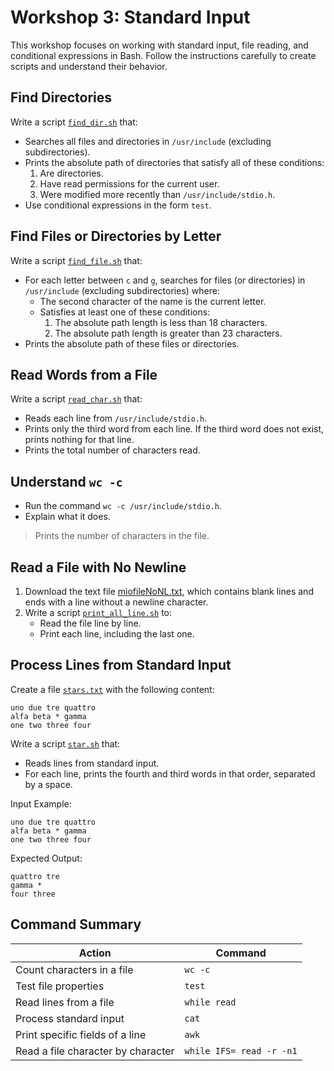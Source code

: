 # Workshop 3: Standard Input

This workshop focuses on working with standard input, file reading, and conditional expressions in Bash. Follow the instructions carefully to create scripts and understand their behavior.

## Find Directories
Write a script [`find_dir.sh`](./code/find_dir.sh) that:
- Searches all files and directories in `/usr/include` (excluding subdirectories).
- Prints the absolute path of directories that satisfy all of these conditions:
  1. Are directories.
  2. Have read permissions for the current user.
  3. Were modified more recently than `/usr/include/stdio.h`.
- Use conditional expressions in the form `test`.

## Find Files or Directories by Letter
Write a script [`find_file.sh`](./code/find_file.sh) that:
- For each letter between `c` and `g`, searches for files (or directories) in `/usr/include` (excluding subdirectories) where:
  - The second character of the name is the current letter.
  - Satisfies at least one of these conditions:
    1. The absolute path length is less than 18 characters.
    2. The absolute path length is greater than 23 characters.
- Prints the absolute path of these files or directories.

## Read Words from a File
Write a script [`read_char.sh`](./code/read_char.sh) that:
- Reads each line from `/usr/include/stdio.h`.
- Prints only the third word from each line. If the third word does not exist, prints nothing for that line.
- Prints the total number of characters read.

## Understand `wc -c`
- Run the command `wc -c /usr/include/stdio.h`.
- Explain what it does.
  
> Prints the number of characters in the file.

## Read a File with No Newline
1. Download the text file [miofileNoNL.txt](./code/miofileNoNL.txt), which contains blank lines and ends with a line without a newline character.
2. Write a script [`print_all_line.sh`](./code/print_all_line.sh) to:
   - Read the file line by line.
   - Print each line, including the last one.

## Process Lines from Standard Input
Create a file [`stars.txt`](./code/stars.txt) with the following content:
```
uno due tre quattro
alfa beta * gamma
one two three four
```

Write a script [`star.sh`](./code/star.sh) that:
- Reads lines from standard input.
- For each line, prints the fourth and third words in that order, separated by a space.

 Input Example: 
```
uno due tre quattro
alfa beta * gamma
one two three four
```

 Expected Output: 
```
quattro tre
gamma *
four three
```

## Command Summary

| Action                               | Command        |
|-----------------------------------------|-------------------|
| Count characters in a file              | `wc -c`          |
| Test file properties                    | `test`           |
| Read lines from a file                  | `while read`     |
| Process standard input                  | `cat`            |
| Print specific fields of a line         | `awk`            |
| Read a file character by character      | `while IFS= read -r -n1` |
